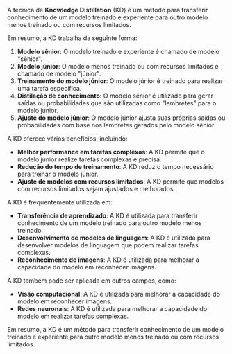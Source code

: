 A técnica de **Knowledge Distillation** (KD) é um método para transferir conhecimento de um modelo treinado e experiente para outro modelo menos treinado ou com recursos limitados.

Em resumo, a KD trabalha da seguinte forma:

1. **Modelo sênior**: O modelo treinado e experiente é chamado de modelo "sênior".
2. **Modelo júnior**: O modelo menos treinado ou com recursos limitados é chamado de modelo "júnior".
3. **Treinamento do modelo júnior**: O modelo júnior é treinado para realizar uma tarefa específica.
4. **Distilação de conhecimento**: O modelo sênior é utilizado para gerar saídas ou probabilidades que são utilizadas como "lembretes" para o modelo júnior.
5. **Ajuste do modelo júnior**: O modelo júnior ajusta suas próprias saídas ou probabilidades com base nos lembretes gerados pelo modelo sênior.

A KD oferece vários benefícios, incluindo:

* **Melhor performance em tarefas complexas**: A KD permite que o modelo júnior realize tarefas complexas e precisa.
* **Redução do tempo de treinamento**: A KD reduz o tempo necessário para treinar o modelo júnior.
* **Ajuste de modelos com recursos limitados**: A KD permite que modelos com recursos limitados sejam ajustados e melhorados.

A KD é frequentemente utilizada em:

* **Transferência de aprendizado**: A KD é utilizada para transferir conhecimento de um modelo treinado para outro modelo menos treinado.
* **Desenvolvimento de modelos de linguagem**: A KD é utilizada para desenvolver modelos de linguagem que podem realizar tarefas complexas.
* **Reconhecimento de imagens**: A KD é utilizada para melhorar a capacidade do modelo em reconhecer imagens.

A KD também pode ser aplicada em outros campos, como:

* **Visão computacional**: A KD é utilizada para melhorar a capacidade do modelo em reconhecer imagens.
* **Redes neuronais**: A KD é utilizada para melhorar a capacidade do modelo em realizar tarefas complexas.

Em resumo, a KD é um método para transferir conhecimento de um modelo treinado e experiente para outro modelo menos treinado ou
com recursos limitados.